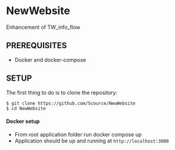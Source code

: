 # NewWebsite
Enhancement of TW_info_flow

## PREREQUISITES
* Docker and docker-compose

## SETUP 
The first thing to do is to clone the repository:

```
$ git clone https://github.com/Scource/NewWebsite
$ cd NewWebsite
```

#### Docker setup
* From root application folder run docker compose up
* Application should be up and running at `http://localhost:3000`
